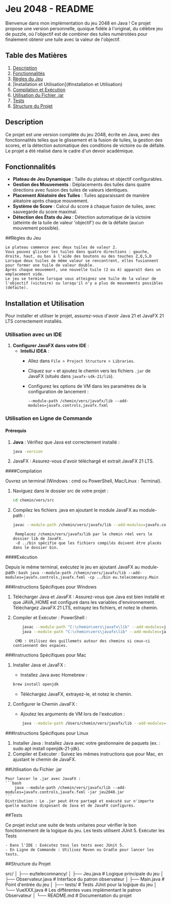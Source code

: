 # Jeu 2048 - README

Bienvenue dans mon implémentation du jeu 2048 en Java ! Ce projet propose une version personnelle, quoique fidèle à l'original, du célèbre jeu de puzzle, où l'objectif est de combiner des tuiles numérotées pour finalement obtenir une tuile avec la valeur de l'objectif.

## Table des Matières

1. [Description](#description)
2. [Fonctionnalités](#fonctionnalités)
3. [Règles du Jeu](#règles-du-jeu)
4. [Installation et Utilisation](#installation et Utilisation)
6. [Compilation et Exécution](#compilation-et-exécution)
7. [Utilisation du Fichier .jar](#utilisation-du-fichier-jar)
8. [Tests](#tests)
9. [Structure du Projet](#structure-du-projet)

## Description

Ce projet est une version complète du jeu 2048, écrite en Java, avec des fonctionnalités telles que le glissement et la fusion de tuiles, la gestion des scores, et la détection automatique des conditions de victoire ou de défaite. Le projet a été réalisé dans le cadre d'un devoir académique.

## Fonctionnalités

- **Plateau de Jeu Dynamique** : Taille du plateau et objectif configurables.
- **Gestion des Mouvements** : Déplacements des tuiles dans quatre directions avec fusion des tuiles de valeurs identiques.
- **Placement Aléatoire des Tuiles** : Tuiles apparaissant de manière aléatoire après chaque mouvement.
- **Système de Score** : Calcul du score à chaque fusion de tuiles, avec sauvegarde du score maximal.
- **Détection des États du Jeu** : Détection automatique de la victoire (atteinte de la tuile de valeur 'objectif') ou de la défaite (aucun mouvement possible).

##Règles du Jeu

    Le plateau commence avec deux tuiles de valeur 2.
    Vous pouvez glisser les tuiles dans quatre directions : gauche, droite, haut, ou bas à l'aide des boutons ou des touches Z,Q,S,D
    Lorsque deux tuiles de même valeur se rencontrent, elles fusionnent pour former une tuile de valeur double.
    Après chaque mouvement, une nouvelle tuile (2 ou 4) apparaît dans un emplacement vide.
    Le jeu se termine lorsque vous atteignez une tuile de la valeur de l'objectif (victoire) ou lorsqu'il n'y a plus de mouvements possibles (défaite).

## Installation et Utilisation

Pour installer et utiliser le projet, assurez-vous d'avoir Java 21 et JavaFX 21 LTS correctement installés.

### Utilisation avec un IDE

1. **Configurer JavaFX dans votre IDE** :
   - **IntelliJ IDEA** :
     - Allez dans `File > Project Structure > Libraries`.
     - Cliquez sur `+` et ajoutez le chemin vers les fichiers `.jar` de JavaFX (situés dans `javafx-sdk-21/lib`).
     - Configurez les options de VM dans les paramètres de la configuration de lancement :

       ```
       --module-path /chemin/vers/javafx/lib --add-modules=javafx.controls,javafx.fxml
       ```

### Utilisation en Ligne de Commande

#### Prérequis

1. **Java** : Vérifiez que Java est correctement installé :
   ```bash
   java -version
   ```
2. JavaFX : Assurez-vous d'avoir téléchargé et extrait JavaFX 21 LTS.

####Compilation

Ouvrez un terminal (Windows : cmd ou PowerShell, Mac/Linux : Terminal).

1. Naviguez dans le dossier src de votre projet :
    ```bash
    cd chemin/vers/src
    ```

2. Compilez les fichiers .java en ajoutant le module JavaFX au module-path :
    ```bash
    javac --module-path /chemin/vers/javafx/lib --add-modules=javafx.controls,javafx.fxml -d ../bin eu/telecomnancy/*.java
    ```
        Remplacez /chemin/vers/javafx/lib par le chemin réel vers le dossier lib de JavaFX.
        -d ../bin spécifie que les fichiers compilés doivent être placés dans le dossier bin.

####Exécution

Depuis le même terminal, exécutez le jeu en ajoutant JavaFX au module-path :
    ```bash
    java --module-path /chemin/vers/javafx/lib --add-modules=javafx.controls,javafx.fxml -cp ../bin eu.telecomnancy.Main
    ```

###Instructions Spécifiques pour Windows

1. Télécharger Java et JavaFX :
    Assurez-vous que Java est bien installé et que JAVA_HOME est configuré dans les variables d'environnement.
    Téléchargez JavaFX 21 LTS, extrayez les fichiers, et notez le chemin.

2. Compiler et Exécuter :
    PowerShell :
    ```bash
        javac --module-path "C:\chemin\vers\javafx\lib" --add-modules=javafx.controls,javafx.fxml -d bin src\eu\telecomnancy\*.java
        java --module-path "C:\chemin\vers\javafx\lib" --add-modules=javafx.controls,javafx.fxml -cp bin eu.telecomnancy.Main
    ```
        CMD : Utilisez des guillemets autour des chemins si ceux-ci contiennent des espaces.

###Instructions Spécifiques pour Mac

1. Installer Java et JavaFX :
    - Installez Java avec Homebrew :
    ```bash
    brew install openjdk
    ```
    - Téléchargez JavaFX, extrayez-le, et notez le chemin.

2. Configurer le Chemin JavaFX :

    - Ajoutez les arguments de VM lors de l'exécution :
    ```bash
        java --module-path /Users/chemin/vers/javafx/lib --add-modules=javafx.controls,javafx.fxml -cp bin eu.telecomnancy.Main
    ```

###Instructions Spécifiques pour Linux

1. Installer Java :
    Installez Java avec votre gestionnaire de paquets (ex. : sudo apt install openjdk-21-jdk).
2. Compiler et Exécuter :
    Suivez les mêmes instructions que pour Mac, en ajustant le chemin de JavaFX.


##Utilisation du Fichier .jar

    Pour lancer le .jar avec JavaFX :
    ```bash
        java --module-path /chemin/vers/javafx/lib --add-modules=javafx.controls,javafx.fxml -jar jeu2048.jar
    ```
    Distribution : Le .jar peut être partagé et exécuté sur n'importe quelle machine disposant de Java et de JavaFX configurés.

##Tests

Ce projet inclut une suite de tests unitaires pour vérifier le bon fonctionnement de la logique du jeu. Les tests utilisent JUnit 5.
Exécuter les Tests

    - Dans l'IDE : Exécutez tous les tests avec JUnit 5.
    - En Ligne de Commande : Utilisez Maven ou Gradle pour lancer les tests.

##Structure du Projet

src/
│
├── eu/telecomnancy/
│   ├── Jeu.java                # Logique principale du jeu
│   ├── Observateur.java        # Interface du patron observateur
│   ├── Main.java               # Point d'entrée du jeu
│   ├── tests/                  # Tests JUnit pour la logique du jeu
│   └── VueXXX.java             # Les différentes vues implémentant le patron Observateur
│
└── README.md                   # Documentation du projet

